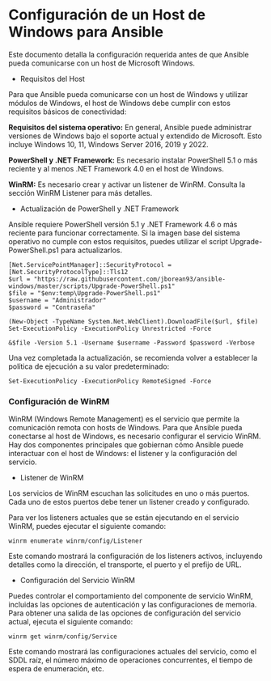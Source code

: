 # Configuración de un Host de Windows para Ansible
Este documento detalla la configuración requerida antes de que Ansible pueda comunicarse con un host de Microsoft Windows.

- Requisitos del Host

Para que Ansible pueda comunicarse con un host de Windows y utilizar módulos de Windows, el host de Windows debe cumplir con estos requisitos básicos de conectividad:

**Requisitos del sistema operativo:** En general, Ansible puede administrar versiones de Windows bajo el soporte actual y extendido de Microsoft. Esto incluye Windows 10, 11, Windows Server 2016, 2019 y 2022.

**PowerShell y .NET Framework:** Es necesario instalar PowerShell 5.1 o más reciente y al menos .NET Framework 4.0 en el host de Windows.

**WinRM:** Es necesario crear y activar un listener de WinRM. Consulta la sección WinRM Listener para más detalles.

- Actualización de PowerShell y .NET Framework

Ansible requiere PowerShell versión 5.1 y .NET Framework 4.6 o más reciente para funcionar correctamente. Si la imagen base del sistema operativo no cumple con estos requisitos, puedes utilizar el script Upgrade-PowerShell.ps1 para actualizarlos.


```
[Net.ServicePointManager]::SecurityProtocol = [Net.SecurityProtocolType]::Tls12
$url = "https://raw.githubusercontent.com/jborean93/ansible-windows/master/scripts/Upgrade-PowerShell.ps1"
$file = "$env:temp\Upgrade-PowerShell.ps1"
$username = "Administrador"
$password = "Contraseña"

(New-Object -TypeName System.Net.WebClient).DownloadFile($url, $file)
Set-ExecutionPolicy -ExecutionPolicy Unrestricted -Force

&$file -Version 5.1 -Username $username -Password $password -Verbose

```
Una vez completada la actualización, se recomienda volver a establecer la política de ejecución a su valor predeterminado:

```
Set-ExecutionPolicy -ExecutionPolicy RemoteSigned -Force
```

### Configuración de WinRM
WinRM (Windows Remote Management) es el servicio que permite la comunicación remota con hosts de Windows. Para que Ansible pueda conectarse al host de Windows, es necesario configurar el servicio WinRM. Hay dos componentes principales que gobiernan cómo Ansible puede interactuar con el host de Windows: el listener y la configuración del servicio.

- Listener de WinRM

Los servicios de WinRM escuchan las solicitudes en uno o más puertos. Cada uno de estos puertos debe tener un listener creado y configurado.

Para ver los listeners actuales que se están ejecutando en el servicio WinRM, puedes ejecutar el siguiente comando:

```
winrm enumerate winrm/config/Listener
```
Este comando mostrará la configuración de los listeners activos, incluyendo detalles como la dirección, el transporte, el puerto y el prefijo de URL.

- Configuración del Servicio WinRM

Puedes controlar el comportamiento del componente de servicio WinRM, incluidas las opciones de autenticación y las configuraciones de memoria. Para obtener una salida de las opciones de configuración del servicio actual, ejecuta el siguiente comando:

```
winrm get winrm/config/Service
```
Este comando mostrará las configuraciones actuales del servicio, como el SDDL raíz, el número máximo de operaciones concurrentes, el tiempo de espera de enumeración, etc.



